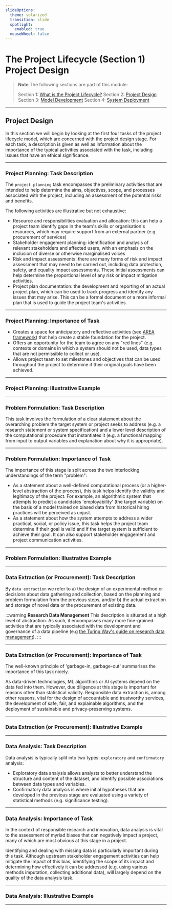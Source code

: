```yaml
---
slideOptions:
  theme: solarized
  transition: slide
  spotlight:
    enabled: true
  mouseWheel: false
---
```


# The Project Lifecycle (Section 1) Project Design

> **Note**
> The following sections are part of this module:
>
> Section 1: [What is the Project Lifecycle?](rri-101-1.md)
> Section 2: [Project Design](rri-101-2.md)
> Section 3: [Model Development](rri-101-3.md)
> Section 4: [System Deployment](rri-101-4.md)

---

## Project Design

In this section we will begin by looking at the first four tasks of the project lifecycle model, which are concerned with the project design stage.
For each task, a description is given as well as information about the importance of the typical activities associated with the task, including issues that have an ethical significance.

---

### Project Planning: Task Description

The `project planning` task encompasses the preliminary activities that are intended to help determine the aims, objectives, scope, and processes associated with the project, including an assessment of the potential risks and benefits.

The following activities are illustrative but not exhaustive:

- Resource and responsibilities evaluation and allocation: this can help a project team identify gaps in the team's skills or organisation's resources, which may require support from an external partner (e.g. procurement of services)
- Stakeholder engagement planning: identification and analysis of relevant stakeholders and affected users, with an emphasis on the inclusion of diverse or otherwise marginalised voices
- Risk and impact assessments: there are many forms of risk and impact assessment that may need to be carried out, including data protection, safety, and equality impact assessments. These initial assessments can help determine the proportional level of any risk or impact mitigation activities.
- Project plan documentation: the development and reporting of an actual project plan, which can be used to track progress and identify any issues that may arise. This can be a formal document or a more informal plan that is used to guide the project team's activities.

---

### Project Planning: Importance of Task

- Creates a space for anticipatory and reflective activities (see [AREA framework](rri-100-3.md)) that help create a stable foundation for the project.
- Offers an opportunity for the team to agree on any "red lines" (e.g. contexts or domains in which a system should not be used, data types that are not permissible to collect or use).
- Allows project team to set milestones and objectives that can be used throughout the project to determine if their original goals have been achieved.

---

### Project Planning: Illustrative Example

<!-- Insert case study partial -->

---

### Problem Formulation: Task Description

This task involves the formulation of a clear statement about the overarching problem the target system or project seeks to address (e.g. a research statement or system specification) and a lower level description of the computational procedure that instantiates it (e.g. a functional mapping from input to output variables and explanation about why it is appropriate).

---

### Problem Formulation: Importance of Task

The importance of this stage is split across the two interlocking understandings of the term "problem":

- As a statement about a well-defined computational process (or a higher-level abstraction of the process), this task helps identify the validity and legitimacy of the project. For example, an algorithmic system that attempts to predict a candidates 'employability' (the target variable) on the basis of a model trained on biased data from historical hiring practices will be perceived as unjust.
- As a statement about how the system attempts to address a wider practical, social, or policy issue, this task helps the project team determine if their goal is valid and if the target system is sufficient to achieve their goal. It can also support stakeholder engagement and project communication activities.

---

### Problem Formulation: Illustrative Example

<!-- Insert case study partial -->

---

### Data Extraction (or Procurement): Task Description

By `data extraction` we refer to a) the design of an experimental method or decisions about data gathering and collection, based on the planning and problem formulation from the previous steps, and/or b) the actual extraction and storage of novel data or the procurement of existing data.

:::warning
**Research Data Management**
This description is situated at a high level of abstraction. As such, it encompasses many more fine-grained activities that are typically associated with the development and governance of a data pipeline (e.g [the Turing Way's guide on research data management](https://the-turing-way.netlify.app/reproducible-research/rdm.html)).
:::

---

### Data Extraction (or Procurement): Importance of Task

The well-known principle of 'garbage-in, garbage-out' summarises the importance of this task nicely.

As data-driven technologies, ML algorithms or AI systems depend on the data fed into them. However, due diligence at this stage is important for reasons other than statistical validity. Responsible data extraction is, among other reasons, vital for the design of accountable and trustworthy services, the development of safe, fair, and explainable algorithms, and the deployment of sustainable and privacy-preserving systems.

---

### Data Extraction (or Procurement): Illustrative Example

<!-- Insert case study partial -->

---

### Data Analysis: Task Description

Data analysis is typically split into two types: `exploratory` and `confirmatory` analysis:

- Exploratory data analysis allows analysts to better understand the structure and content of the dataset, and identify possible associations between data types and variables.
- Confirmatory data analysis is where initial hypotheses that are developed in the previous stage are evaluated using a variety of statistical methods (e.g. significance testing).

---

### Data Analysis: Importance of Task

In the context of responsible research and innovation, data analysis is vital to the assessment of myriad biases that can negatively impact a project, many of which are most obvious at this stage in a project.

Identifying and dealing with missing data is particularly important during this task. Although upstream stakeholder engagement activities can help mitigate the impact of this bias, identifying the scope of its impact and determining how effectively it can be addressed (e.g. using various methods imputation, collecting additional data), will largely depend on the quality of the data analysis task.

---

### Data Analysis: Illustrative Example

<!-- Insert case study partial -->

---
